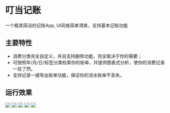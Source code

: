 # 叮当记账

一个极其简洁的记账App, UI风格简单清爽，支持基本记账功能




## 主要特性

- 消费分类完全自定义，并且支持删除功能，完全取决于你的需要；
- 可按照年/月/日/标签分类检索你的账单，并提供图表式分析，使你的消费记录一目了然。
- 支持记录一键导出账单功能，保证你的流水账单不丢失。




## 运行效果
![](https://github.com/dingdangmao123/WeTouch/blob/master/demo/551.png) ![](https://github.com/dingdangmao123/WeTouch/blob/master/demo/552.png) ![](https://github.com/dingdangmao123/WeTouch/blob/master/demo/553.png) ![](https://github.com/dingdangmao123/WeTouch/blob/master/demo/554.png) ![](https://github.com/dingdangmao123/WeTouch/blob/master/demo/555.png)
